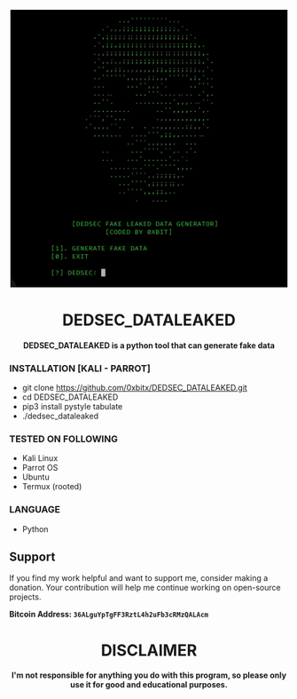 
<p align="center">
<img src="https://github.com/0xbitx/DEDSEC_DATALEAKED/blob/main/banner.png", width="500", height="500">
</p>
<h1 align="center"> DEDSEC_DATALEAKED</h1>
<h4 align="center">DEDSEC_DATALEAKED is a python tool that can generate fake data </h4>

### INSTALLATION [KALI - PARROT]
* git clone https://github.com/0xbitx/DEDSEC_DATALEAKED.git
* cd DEDSEC_DATALEAKED
* pip3 install pystyle tabulate
* ./dedsec_dataleaked

### TESTED ON FOLLOWING
* Kali Linux 
* Parrot OS 
* Ubuntu
* Termux (rooted)

### LANGUAGE 
* Python

## Support

If you find my work helpful and want to support me, consider making a donation. Your contribution will help me continue working on open-source projects.

**Bitcoin Address: `36ALguYpTgFF3RztL4h2uFb3cRMzQALAcm`**

<h1 align="center"> DISCLAIMER </h1>

<h4 align="center">I'm not responsible for anything you do with this program, so please only use it for good and educational purposes. </h4>
